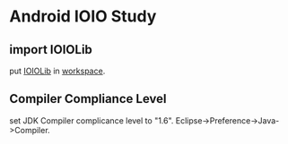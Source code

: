 Android IOIO Study
==================

import IOIOLib
--------------

put [IOIOLib](https://www.sparkfun.com/tutorial/ioio/IOIOLib.zip) in [workspace](http://gyazo.com/d9eddbae564ce8cc68311087e9e02409.png).



Compiler Compliance Level
-------------------------

set JDK Compiler complicance level to "1.6". Eclipse->Preference->Java->Compiler.

